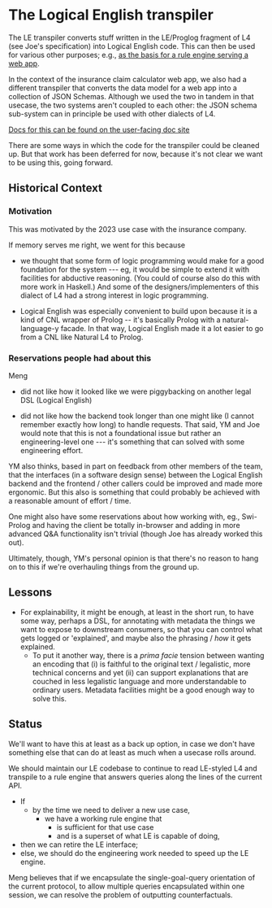 # The Logical English transpiler #

The LE transpiler converts stuff written in the LE/Proglog fragment of L4 (see Joe's specification) into Logical English code. This can then be used for various other purposes; e.g., [as the basis for a rule engine serving a web app](https://github.com/smucclaw/logical-english-client).

In the context of the insurance claim calculator web app, we also had a different transpiler that converts the data model for a web app into a collection of JSON Schemas. Although we used the two in tandem in that usecase, the two systems aren't coupled to each other: the JSON schema sub-system can in principle be used with other dialects of L4.

[Docs for this can be found on the user-facing doc site](https://github.com/smucclaw/documentation/blob/main/docs/transpilers-logical-english.rst)

There are some ways in which the code for the transpiler could be cleaned up. But that work has been deferred for now, because it's not clear we want to be using this, going forward.

## Historical Context ##

### Motivation ###

This was motivated by the 2023 use case with the insurance company.

If memory serves me right, we went for this because

* we thought that some form of logic programming would make for a good foundation for the system --- eg, it would be simple to extend it with facilities for abductive reasoning. (You could of course also do this with more work in Haskell.) And some of the designers/implementers of this dialect of L4 had a strong interest in logic programming.

* Logical English was especially convenient to build upon because it is a kind of CNL wrapper of Prolog -- it's basically Prolog with a natural-language-y facade. In that way, Logical English made it a lot easier to go from a CNL like Natural L4 to Prolog.

### Reservations people had about this ###

Meng

* did not like how it looked like we were piggybacking on another legal DSL (Logical English)

* did not like how the backend took longer than one might like (I cannot remember exactly how long) to handle requests. That said, YM and Joe would note that this is not a foundational issue but rather an engineering-level one --- it's something that can solved with some engineering effort.

YM also thinks, based in part on feedback from other members of the team, that the interfaces (in a software design sense) between the Logical English backend and the frontend / other callers could be improved and made more ergonomic. But this also is something that could probably be achieved with a reasonable amount of effort / time.

One might also have some reservations about how working with, eg., Swi-Prolog and having the client be totally in-browser and adding in more advanced Q&A functionality isn't trivial (though Joe has already worked this out).

Ultimately, though, YM's personal opinion is that there's no reason to hang on to this if we're overhauling things from the ground up.

## Lessons ##

* For explainability, it might be enough, at least in the short run, to have some way, perhaps a DSL, for annotating with metadata the things we want to expose to downstream consumers, so that you can control what gets logged or 'explained', and maybe also the phrasing / *how* it gets explained.
  * To put it another way, there is a *prima facie* tension between wanting an encoding that (i) is faithful to the original text / legalistic, more technical concerns and yet (ii) can support explanations that are couched in less legalistic language and more understandable to ordinary users. Metadata facilities might be a good enough way to solve this.

## Status ##

We'll want to have this at least as a back up option, in case we don't have something else that can do at least as much when a usecase rolls around.

We should maintain our LE codebase to continue to read LE-styled L4 and transpile to a rule engine that answers queries along the lines of the current API.

* If
  * by the time we need to deliver a new use case,
    * we have a working rule engine that
      * is sufficient for that use case
      * and is a superset of what LE is capable of doing,
* then we can retire the LE interface;
* else, we should do the engineering work needed to speed up the LE engine.

Meng believes that if we encapsulate the single-goal-query orientation
of the current protocol, to allow multiple queries encapsulated within
one session, we can resolve the problem of outputting counterfactuals.
